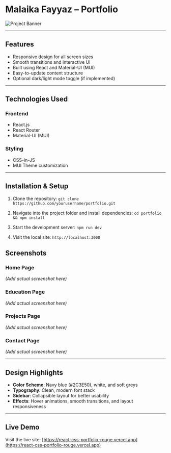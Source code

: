 # Malaika Fayyaz – Portfolio

![Project Banner](./assets/banner.png)

---

## Features

- Responsive design for all screen sizes
- Smooth transitions and interactive UI
- Built using React and Material-UI (MUI)
- Easy-to-update content structure
- Optional dark/light mode toggle (if implemented)

---

## Technologies Used

### Frontend
- React.js
- React Router
- Material-UI (MUI)

### Styling
- CSS-in-JS
- MUI Theme customization

---

## Installation & Setup

1. Clone the repository:
   `git clone https://github.com/yourusername/portfolio.git`

2. Navigate into the project folder and install dependencies:
   `cd portfolio && npm install`

3. Start the development server:
   `npm run dev`

4. Visit the local site:
   `http://localhost:3000`

## Screenshots

### Home Page
*(Add actual screenshot here)*

### Education Page
*(Add actual screenshot here)*

### Projects Page
*(Add actual screenshot here)*

### Contact Page
*(Add actual screenshot here)*

---

## Design Highlights

- **Color Scheme**: Navy blue (#2C3E50), white, and soft greys
- **Typography**: Clean, modern font stack
- **Sidebar**: Collapsible layout for better usability
- **Effects**: Hover animations, smooth transitions, and layout responsiveness

---

## Live Demo

Visit the live site: [https://react-css-portfolio-rouge.vercel.app](https://react-css-portfolio-rouge.vercel.app)

